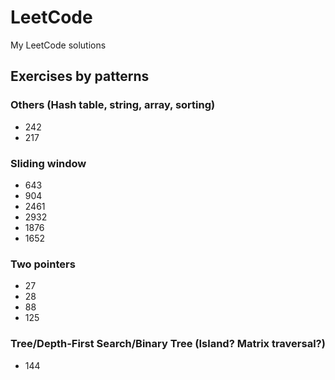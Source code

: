 # LeetCode
My LeetCode solutions


## Exercises by patterns

### Others (Hash table, string, array, sorting)
- 242
- 217

### Sliding window
- 643
- 904
- 2461
- 2932
- 1876
- 1652

### Two pointers
- 27
- 28
- 88
- 125

### Tree/Depth-First Search/Binary Tree (Island? Matrix traversal?)
- 144
